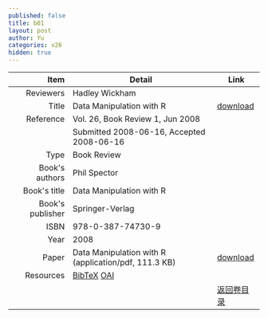 ```yaml
---
published: false
title: b01
layout: post
author: Yu
categories: v26
hidden: true
---
```


| Item | Detail | Link |
|---:|---|---|
| Reviewers | Hadley  Wickham| |
| Title |Data Manipulation with R | [download](http://www.jstatsoft.org/v26/b01/paper) |
| Reference |Vol. 26, Book Review 1, Jun 2008 | |
| | Submitted 2008-06-16, Accepted 2008-06-16| | 
| Type | Book Review| |
| Book's authors | Phil Spector| |
| Book's title | Data Manipulation with R| |
| Book's publisher | Springer-Verlag| |
| ISBN | 978-0-387-74730-9| |
| Year | 2008| |
| Paper | Data Manipulation with R  (application/pdf, 111.3 KB)| [download](http://www.jstatsoft.org/v26/b01/paper) |
| Resources | [BibTeX](http://www.jstatsoft.org/v26/b01/bibtex) [OAI](http://www.jstatsoft.org/oai?verb=GetRecord&identifier=oai.jstatsoft/v26/b01&prefix=oai_dc)| |
| |  | [返回卷目录]({{site.baseurl}}/volume/v26.html) |